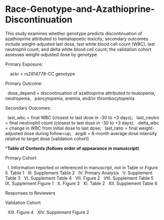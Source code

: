 # Race-Genotype-and-Azathioprine-Discontinuation

This study examines whether genotype predicts discontinuation of azathioprine attributed 
to hematopoetic toxicity; secondary outcomes include weight-adjusted last dose, 
last white blood cell count (WBC), last neutrophil count, and delta white blood cell count; 
the validation cohort assesses weight-adjusted dose by genotype

Primary Exposure: 

&nbsp;&nbsp;&nbsp; ackr = rs2814778-CC genotype

Primary Outcome: 

&nbsp;	dose_depend = discontinuation of azathioprine attributed to leukopenia, neutropenia, 
&nbsp;	pancytopenia, anemia, and/or thrombocytopenia

Secondary Outcomes: 

&nbsp;	last_wbc = final WBC (closest to last dose in -30 to +3 days); 
&nbsp;	last_neutro = final neutrophil count (closest to last dose in -30 to +3 days); 
&nbsp;	delta_wbc = change in WBC from initial dose to last dose; 
&nbsp;	last_ratio = final weight-adjusted dose during follow=up; 
&nbsp;	avgdi = 6-month average dose intensity relative to target dose [validation cohort]

***************Table of Contents (follows order of appearance in manuscript)**************

Primary Cohort

&nbsp;	I. Information reported or referenced in manuscript, not in Table or Figure
&nbsp;	II. Table 1
&nbsp;	III. Supplement Table 2
&nbsp;	IV. Primary Analysis
&nbsp;	V. Supplement Table 3
&nbsp;	VI. Supplement Table 4
&nbsp;	VII. Figure 2
&nbsp;	VIII. Supplement Table 5
&nbsp;	IX. Supplement Figure 1
&nbsp;	X. Figure 3
&nbsp;	XI. Table 2
&nbsp;	XII. Supplement Table 6

Responses to Reviewers

Validation Cohort

&nbsp;	XIII. Figure 4
&nbsp;	XIV. Supplement Figure 2
